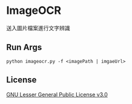 # ImageOCR
送入圖片檔案進行文字辨識

## Run Args
```
python imageocr.py -f <imagePath | imgaeUrl>
```

## License
[GNU Lesser General Public License v3.0](https://www.gnu.org/licenses/lgpl-3.0.en.html)
